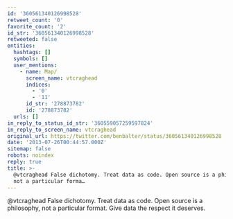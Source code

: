 ```yaml
---
id: '360561340126998528'
retweet_count: '0'
favorite_count: '2'
id_str: '360561340126998528'
retweeted: false
entities:
  hashtags: []
  symbols: []
  user_mentions:
    - name: Map/
      screen_name: vtcraghead
      indices:
        - '0'
        - '11'
      id_str: '278873782'
      id: '278873782'
  urls: []
in_reply_to_status_id_str: '360559057259597824'
in_reply_to_screen_name: vtcraghead
original_url: https://twitter.com/benbalter/status/360561340126998528
date: '2013-07-26T00:44:57.000Z'
sitemap: false
robots: noindex
reply: true
title: >-
  @vtcraghead False dichotomy. Treat data as code. Open source is a philosophy,
  not a particular forma…
---
```


@vtcraghead False dichotomy. Treat data as code. Open source is a philosophy, not a particular format. Give data the respect it deserves.